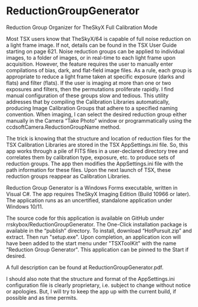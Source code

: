 # ReductionGroupGenerator

Reduction Group Organizer for TheSkyX Full Calibration Mode

Most TSX users know that TheSkyX/64 is capable of full noise reduction on a light frame image.  If not, details can be found in the TSX User Guide starting on page 621.  Noise reduction groups can be applied to individual images, to a folder of images, or in real-time to each light frame upon acquisition.  However, the feature requires the user to manually enter compilations of bias, dark, and flat-field image files.  As a rule, each group is appropriate to reduce a light frame taken at specific exposure (darks and flats) and filter (flats).  If the user is imaging at more than one or two exposures and filters, then the permutations proliferate rapidly.  I find manual configuration of these groups slow and tedious.  This utility addresses that by compiling the Calibration Libraries automatically, producing Image Calibration Groups that adhere to a specified naming convention.  When imaging, I can select the desired reduction group either manually in the Camera “Take Photo” window or programmatically using the ccdsoftCamera.ReductionGroupName method.

The trick is knowing that the structure and location of reduction files for the TSX Calibration Libraries are stored in the TSX AppSettings.ini file.  So, this app works through a pile of FITS files in a user-declared directory tree and correlates them by calibration type, exposure, etc.  to produce sets of reduction groups.  The app then modifies the AppSettings.ini file with the path information for these files.  Upon the next launch of TSX, these reduction groups reappear as Calibration Libraries.

Reduction Group Generator is a Windows Forms executable, written in Visual C#.  The app requires TheSkyX Imaging Edition (Build 10966 or later). The application runs as an uncertified, standalone application under Windows 10/11. 

The source code for this application is available on GitHub under rrskybox/ReductionGroupGenerator.  The One-Click installation package is available in the “publish” directory.  To install, download “HotPursuit.zip” and extract. Then run "setup.exe".  Upon completion, an application icon will have been added to the start menu under "TSXToolKit" with the name "Reduction Group Generator".  This application can be pinned to the Start if desired.

A full description can be found at ReductionGroupGenerator.pdf.

I should also note that the structure and format of the AppSettings.ini configuration file is clearly proprietary, i.e. subject to change without notice or apologies.  But, I will try to keep the app up with the current build, if possible and as time permits.
